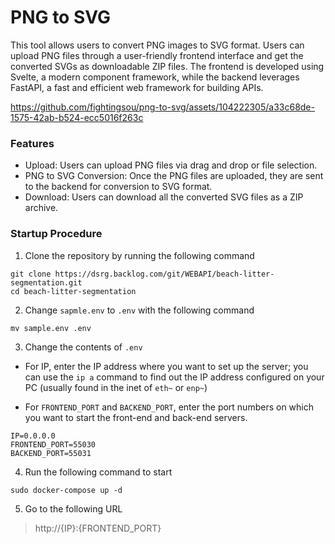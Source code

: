 # PNG to SVG

This tool allows users to convert PNG images to SVG format. Users can upload PNG files through a user-friendly frontend interface and get the converted SVGs as downloadable ZIP files. The frontend is developed using Svelte, a modern component framework, while the backend leverages FastAPI, a fast and efficient web framework for building APIs.

https://github.com/fightingsou/png-to-svg/assets/104222305/a33c68de-1575-42ab-b524-ecc5016f263c

### Features
- Upload: Users can upload PNG files via drag and drop or file selection.
- PNG to SVG Conversion: Once the PNG files are uploaded, they are sent to the backend for conversion to SVG format.
- Download: Users can download all the converted SVG files as a ZIP archive.

### Startup Procedure

1. Clone the repository by running the following command

```
git clone https://dsrg.backlog.com/git/WEBAPI/beach-litter-segmentation.git
cd beach-litter-segmentation
```

2. Change `sapmle.env` to `.env` with the following command
```
mv sample.env .env
```

3. Change the contents of `.env`

- For IP, enter the IP address where you want to set up the server; you can use the `ip a` command to find out the IP address configured on your PC (usually found in the inet of `eth~` or `enp~`)

- For `FRONTEND_PORT` and `BACKEND_PORT`, enter the port numbers on which you want to start the front-end and back-end servers.

```
IP=0.0.0.0
FRONTEND_PORT=55030
BACKEND_PORT=55031
```
4. Run the following command to start

```
sudo docker-compose up -d
```

5. Go to the following URL
> http://{IP}:{FRONTEND_PORT}


